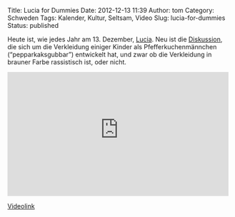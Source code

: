 Title: Lucia for Dummies
Date: 2012-12-13 11:39
Author: tom
Category: Schweden
Tags: Kalender, Kultur, Seltsam, Video
Slug: lucia-for-dummies
Status: published

Heute ist, wie jedes Jahr am 13. Dezember,
[Lucia](http://de.wikipedia.org/wiki/Luciafest). Neu ist die
[Diskussion](http://na.se/nyheter/laxa/1.1909703-pepparkaksgubbar-forbjuds-i-luciataget),
die sich um die Verkleidung einiger Kinder als Pfefferkuchenmännchen
(“pepparkaksgubbar”) entwickelt hat, und zwar ob die Verkleidung in
brauner Farbe rassistisch ist, oder nicht.

<iframe width="495" height="278" src="http://www.youtube-nocookie.com/embed/IgxZS4mWSrw" frameborder="0" allowfullscreen></iframe>

[Videolink](https://www.youtube.com/watch?v=IgxZS4mWSrw)

